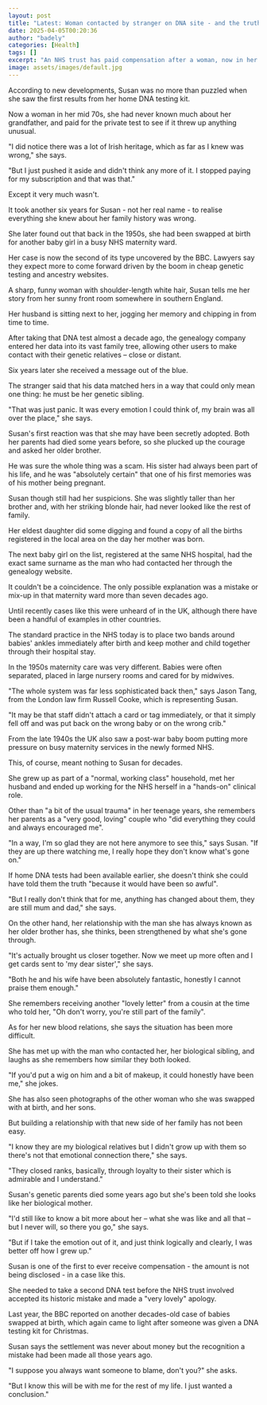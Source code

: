 ```yaml
---
layout: post
title: "Latest: Woman contacted by stranger on DNA site - and the truth about her birth unravelled"
date: 2025-04-05T00:20:36
author: "badely"
categories: [Health]
tags: []
excerpt: "An NHS trust has paid compensation after a woman, now in her 70s, discovered she had been swapped at birth."
image: assets/images/default.jpg
---
```


According to new developments, Susan was no more than puzzled when she saw the first results from her home DNA testing kit.

Now a woman in her mid 70s, she had never known much about her grandfather, and paid for the private test to see if it threw up anything unusual.

"I did notice there was a lot of Irish heritage, which as far as I knew was wrong," she says.

"But I just pushed it aside and didn't think any more of it. I stopped paying for my subscription and that was that."

Except it very much wasn't.

It took another six years for Susan - not her real name - to realise everything she knew about her family history was wrong.

She later found out that back in the 1950s, she had been swapped at birth for another baby girl in a busy NHS maternity ward.

Her case is now the second of its type uncovered by the BBC. Lawyers say they expect more to come forward driven by the boom in cheap genetic testing and ancestry websites.

A sharp, funny woman with shoulder-length white hair, Susan tells me her story from her sunny front room somewhere in southern England.

Her husband is sitting next to her, jogging her memory and chipping in from time to time.

After taking that DNA test almost a decade ago, the genealogy company entered her data into its vast family tree, allowing other users to make contact with their genetic relatives – close or distant.

Six years later she received a message out of the blue.

The stranger said that his data matched hers in a way that could only mean one thing: he must be her genetic sibling.

"That was just panic. It was every emotion I could think of, my brain was all over the place," she says.

Susan's first reaction was that she may have been secretly adopted. Both her parents had died some years before, so she plucked up the courage and asked her older brother.

He was sure the whole thing was a scam. His sister had always been part of his life, and he was "absolutely certain" that one of his first memories was of his mother being pregnant.

Susan though still had her suspicions. She was slightly taller than her brother and, with her striking blonde hair, had never looked like the rest of family.

Her eldest daughter did some digging and found a copy of all the births registered in the local area on the day her mother was born.

The next baby girl on the list, registered at the same NHS hospital, had the exact same surname as the man who had contacted her through the genealogy website.

It couldn't be a coincidence. The only possible explanation was a mistake or mix-up in that maternity ward more than seven decades ago.

Until recently cases like this were unheard of in the UK, although there have been a handful of examples in other countries.

The standard practice in the NHS today is to place two bands around babies' ankles immediately after birth and keep mother and child together through their hospital stay.

In the 1950s maternity care was very different. Babies were often separated, placed in large nursery rooms and cared for by midwives.

"The whole system was far less sophisticated back then," says Jason Tang, from the London law firm Russell Cooke, which is representing Susan.

"It may be that staff didn't attach a card or tag immediately, or that it simply fell off and was put back on the wrong baby or on the wrong crib."

From the late 1940s the UK also saw a post-war baby boom putting more pressure on busy maternity services in the newly formed NHS.

This, of course, meant nothing to Susan for decades.

She grew up as part of a "normal, working class" household, met her husband and ended up working for the NHS herself in a "hands-on" clinical role.

Other than "a bit of the usual trauma" in her teenage years, she remembers her parents as a "very good, loving" couple who "did everything they could and always encouraged me".

"In a way, I'm so glad they are not here anymore to see this," says Susan. "If they are up there watching me, I really hope they don't know what's gone on."

If home DNA tests had been available earlier, she doesn't think she could have told them the truth "because it would have been so awful".

"But I really don't think that for me, anything has changed about them, they are still mum and dad," she says.

On the other hand, her relationship with the man she has always known as her older brother has, she thinks, been strengthened by what she's gone through.

"It's actually brought us closer together. Now we meet up more often and I get cards sent to 'my dear sister'," she says.

"Both he and his wife have been absolutely fantastic, honestly I cannot praise them enough."

She remembers receiving another "lovely letter" from a cousin at the time who told her, "Oh don't worry, you're still part of the family".

As for her new blood relations, she says the situation has been more difficult.

She has met up with the man who contacted her, her biological sibling, and laughs as she remembers how similar they both looked.

"If you'd put a wig on him and a bit of makeup, it could honestly have been me," she jokes.

She has also seen photographs of the other woman who she was swapped with at birth, and her sons.

But building a relationship with that new side of her family has not been easy.

"I know they are my biological relatives but I didn't grow up with them so there's not that emotional connection there," she says.

"They closed ranks, basically, through loyalty to their sister which is admirable and I understand."

Susan's genetic parents died some years ago but she's been told she looks like her biological mother.

"I'd still like to know a bit more about her – what she was like and all that – but I never will, so there you go," she says.

"But if I take the emotion out of it, and just think logically and clearly, I was better off how I grew up."

Susan is one of the first to ever receive compensation - the amount is not being disclosed - in a case like this.

She needed to take a second DNA test before the NHS trust involved accepted its historic mistake and made a "very lovely" apology.

Last year, the BBC reported on another decades-old case of babies swapped at birth, which again came to light after someone was given a DNA testing kit for Christmas.

Susan says the settlement was never about money but the recognition a mistake had been made all those years ago.

"I suppose you always want someone to blame, don't you?" she asks.

"But I know this will be with me for the rest of my life. I just wanted a conclusion."

